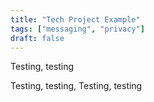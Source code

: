 ```yaml
---
title: "Tech Project Example"
tags: ["messaging", "privacy"]
draft: false
---
```


Testing, testing

<!--more-->

Testing, testing, Testing, testing
